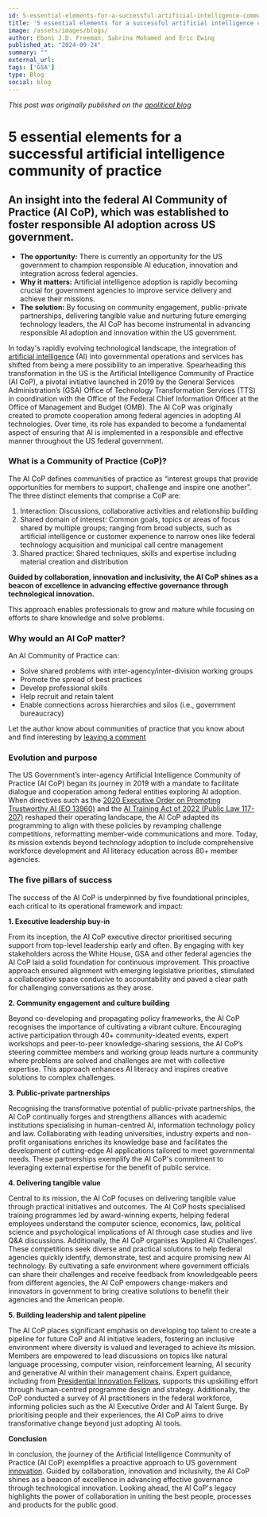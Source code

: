 ```yaml
---
id: 5-essential-elements-for-a-successful-artificial-intelligence-community-of-practice
title: '5 essential elements for a successful artificial intelligence community of practice'
image: /assets/images/blogs/
author: Eboni J.D. Freeman, Sabrina Mohamed and Eric Ewing
published_at: "2024-09-24"
summary: ""
external_url:
tags: ['GSA']
type: Blog
social: blog
---
```


*This post was originally published on the [apolitical blog](https://apolitical.co/solution-articles/en/5-essential-elements-for-a-successful-artificial-intelligence-community-of-practice)*

# 5 essential elements for a successful artificial intelligence community of practice
## An insight into the federal AI Community of Practice (AI CoP), which was established to foster responsible AI adoption across US government.

- **The opportunity:** There is currently an opportunity for the US government to champion responsible AI education, innovation and integration across federal agencies.
- **Why it matters:** Artificial intelligence adoption is rapidly becoming crucial for government agencies to improve service delivery and achieve their missions.
- **The solution:** By focusing on community engagement, public-private partnerships, delivering tangible value and nurturing future emerging technology leaders, the AI CoP has become instrumental in advancing responsible AI adoption and innovation within the US government.

In today's rapidly evolving technological landscape, the integration of [artificial intelligence](https://apolitical.co/solution-articles/en/how-to-not-get-overwhelmed-by-ai-trends) (AI) into governmental operations and services has shifted from being a mere possibility to an imperative. Spearheading this transformation in the US is the Artificial Intelligence Community of Practice (AI CoP), a pivotal initiative launched in 2019 by the General Services Administration’s (GSA) Office of Technology Transformation Services (TTS) in coordination with the Office of the Federal Chief Information Officer at the Office of Management and Budget (OMB). The AI CoP was originally created to promote cooperation among federal agencies in adopting AI technologies. Over time, its role has expanded to become a fundamental aspect of ensuring that AI is implemented in a responsible and effective manner throughout the US federal government.

### What is a Community of Practice (CoP)?
The AI CoP defines communities of practice as “interest groups that provide opportunities for members to support, challenge and inspire one another”. The three distinct elements that comprise a CoP are:

1. Interaction: Discussions, collaborative activities and relationship building
2. Shared domain of interest: Common goals, topics or areas of focus shared by multiple groups; ranging from broad subjects, such as artificial intelligence or customer experience to narrow ones like federal technology acquisition and municipal call centre management
3. Shared practice: Shared techniques, skills and expertise including material creation and distribution

<div class="quote-blog">
    <p><strong>Guided by collaboration, innovation and inclusivity, the AI CoP shines as a beacon of excellence in advancing effective governance through technological innovation.</strong></p> 
</div>

This approach enables professionals to grow and mature while focusing on efforts to share knowledge and solve problems.

### Why would an AI CoP matter?
An AI Community of Practice can:

- Solve shared problems with inter-agency/inter-division working groups
- Promote the spread of best practices
- Develop professional skills
- Help recruit and retain talent
- Enable connections across hierarchies and silos (i.e., government bureaucracy)

Let the author know about communities of practice that you know about and find interesting by [leaving a comment](https://apolitical.co/solution-articles/en/5-essential-elements-for-a-successful-artificial-intelligence-community-of-practice#article-comments)

### Evolution and purpose
The US Government’s inter-agency Artificial Intelligence Community of Practice (AI CoP) began its journey in 2019 with a mandate to facilitate dialogue and cooperation among federal entities exploring AI adoption. When directives such as the [2020 Executive Order on Promoting Trustworthy AI (EO 13960)](https://www.federalregister.gov/documents/2020/12/08/2020-27065/promoting-the-use-of-trustworthy-artificial-intelligence-in-the-federal-government) and the [AI Training Act of 2022 (Public Law 117-207)](https://www.congress.gov/bill/117th-congress/senate-bill/2551) reshaped their operating landscape, the AI CoP adapted its programming to align with these policies by revamping challenge competitions, reformatting member-wide communications and more. Today, its mission extends beyond technology adoption to include comprehensive workforce development and AI literacy education across 80+ member agencies.



### The five pillars of success
The success of the AI CoP is underpinned by five foundational principles, each critical to its operational framework and impact:

**1. Executive leadership buy-in**

From its inception, the AI CoP executive director prioritised securing support from top-level leadership early and often. By engaging with key stakeholders across the White House, GSA and other federal agencies the AI CoP laid a solid foundation for continuous improvement. This proactive approach ensured alignment with emerging legislative priorities, stimulated a collaborative space conducive to accountability and paved a clear path for challenging conversations as they arose.

**2. Community engagement and culture building**

Beyond co-developing and propagating policy frameworks, the AI CoP recognises the importance of cultivating a vibrant culture. Encouraging active participation through 40+ community-ideated events, expert workshops and peer-to-peer knowledge-sharing sessions, the AI CoP’s steering committee members and working group leads nurture a community where problems are solved and challenges are met with collective expertise. This approach enhances AI literacy and inspires creative solutions to complex challenges.

**3. Public-private partnerships**

Recognising the transformative potential of public-private partnerships, the AI CoP continually forges and strengthens alliances with academic institutions specialising in human-centred AI, information technology policy and law. Collaborating with leading universities, industry experts and non-profit organisations enriches its knowledge base and facilitates the development of cutting-edge AI applications tailored to meet governmental needs. These partnerships exemplify the AI CoP's commitment to leveraging external expertise for the benefit of public service.

**4. Delivering tangible value**

Central to its mission, the AI CoP focuses on delivering tangible value through practical initiatives and outcomes. The AI CoP hosts specialised training programmes led by award-winning experts, helping federal employees understand the computer science, economics, law, political science and psychological implications of AI through case studies and live Q&A discussions. Additionally, the AI CoP organises ‘Applied AI Challenges’. These competitions seek diverse and practical solutions to help federal agencies quickly identify, demonstrate, test and acquire promising new AI technology. By cultivating a safe environment where government officials can share their challenges and receive feedback from knowledgeable peers from different agencies, the AI CoP empowers change-makers and innovators in government to bring creative solutions to benefit their agencies and the American people.

**5. Building leadership and talent pipeline**

The AI CoP places significant emphasis on developing top talent to create a pipeline for future CoP and AI initiative leaders, fostering an inclusive environment where diversity is valued and leveraged to achieve its mission. Members are empowered to lead discussions on topics like natural language processing, computer vision, reinforcement learning, AI security and generative AI within their management chains. Expert guidance, including from [Presidential Innovation Fellows](https://presidentialinnovationfellows.gov/), supports this upskilling effort through human-centred programme design and strategy. Additionally, the CoP conducted a survey of AI practitioners in the federal workforce, informing policies such as the AI Executive Order and AI Talent Surge. By prioritising people and their experiences, the AI CoP aims to drive transformative change beyond just adopting AI tools.

**Conclusion**

In conclusion, the journey of the Artificial Intelligence Community of Practice (AI CoP) exemplifies a proactive approach to US government [innovation](https://apolitical.co/solution-articles/en/what-is-government-innovation). Guided by collaboration, innovation and inclusivity, the AI CoP shines as a beacon of excellence in advancing effective governance through technological innovation. Looking ahead, the AI CoP's legacy highlights the power of collaboration in uniting the best people, processes and products for the public good.